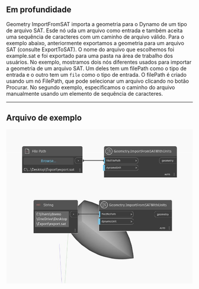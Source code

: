 ## Em profundidade
Geometry ImportFromSAT importa a geometria para o Dynamo de um tipo de arquivo SAT. Esde nó uda um arquivo como entrada e também aceita uma sequência de caracteres com um caminho de arquivo válido. Para o exemplo abaixo, anteriormente exportamos a geometria para um arquivo SAT (consulte ExportToSAT). O nome do arquivo que escolhemos foi example.sat e foi exportado para uma pasta na área de trabalho dos usuários. No exemplo, mostramos dois nós diferentes usados para importar a geometria de um arquivo SAT. Um deles tem um filePath como o tipo de entrada e o outro tem um `file` como o tipo de entrada. O filePath é criado usando um nó FilePath, que pode selecionar um arquivo clicando no botão Procurar. No segundo exemplo, especificamos o caminho do arquivo manualmente usando um elemento de sequência de caracteres.
___
## Arquivo de exemplo

![ImportFromSAT (file)](./Autodesk.DesignScript.Geometry.Geometry.ImportFromSAT(file)_img.jpg)

